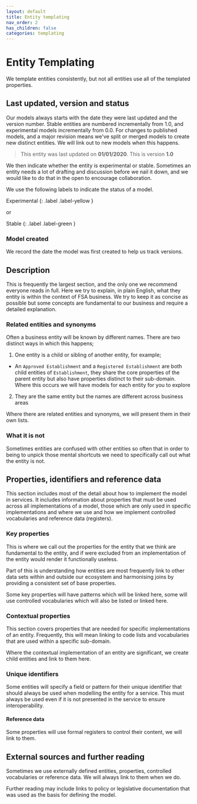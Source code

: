 ```yaml
---
layout: default
title: Entity templating
nav_order: 2
has_children: false
categories: templating
---
```

# Entity Templating
We template entities consistently, but not all entities use all of the templated properties.

## Last updated, version and status
Our models always starts with the date they were last updated and the version number. Stable entities are numbered incrementally from 1.0, and experimental models incrementally from 0.0. For changes to published models, and a major revision means we've split or merged models to create new distinct entities. We will link out to new models when this happens.

> This entity was last updated on **01/01/2020**. This is version **1.0**

We then indicate whether the entity is experimental or stable. Sometimes an entity needs a lot of drafting and discussion before we nail it down, and we would like to do that in the open to encourage collaboration.

We use the following labels to indicate the status of a model.

Experimental
{: .label .label-yellow }

or

Stable
{: .label .label-green }

### Model created
We record the date the model was first created to help us track versions.

## Description
This is frequently the largest section, and the only one we recommend everyone reads in full. Here we try to explain, in plain English, what they entity is within the context of FSA business. We try to keep it as concise as possible but some concepts are fundamental to our business and require a detailed explanation.

### Related entities and synonyms
Often a business entity will be known by different names. There are two distinct ways in which this happens;

1.  One entity is a child or sibling of another entity, for example;
  -  An `Approved Establishment` and a `Registered Establishment` are both child entities of `Establishment`, they share the core properties of the parent entity but also have properties distinct to their sub-domain. Where this occurs we will have models for each entity for you to explore
2.  They are the same entity but the names are different across business areas

Where there are related entities and synonyms, we will present them in their own lists.

### What it is not
Sometimes entities are confused with other entities so often that in order to being to unpick those mental shortcuts we need to specifically call out what the entity is not.

## Properties, identifiers and reference data
This section includes most of the detail about how to implement the model in services. It includes information about properties that must be used across all implementations of a model, those which are only used in specific implementations and where we use and how we implement controlled vocabularies and reference data (registers).

### Key properties
This is where we call out the properties for the entity that we think are fundamental to the entity, and if were excluded from an implementation of the entity would render it functionally useless.

Part of this is understanding how entities are most frequently link to other data sets within and outside our ecosystem and harmonising joins by providing a consistent set of base properties.

Some key properties will have patterns which will be linked here, some will use controlled vocabularies which will also be listed or linked here.

### Contextual properties
This section covers properties that are needed for specific implementations of an entity. Frequently, this will mean linking to code lists and vocabularies that are used within a specific sub-domain.

Where the contextual implementation of an entity are significant, we create child entities and link to them here.

### Unique identifiers
Some entities will specify a field or pattern for their unique identifier that should always be used when modelling the entity for a service. This must always be used even if it is not presented in the service to ensure interoperability.

#### Reference data
Some properties will use formal registers to control their content, we will link to them.

## External sources and further reading
Sometimes we use externally defined entities, properties, controlled vocabularies or reference data. We will always link to them when we do.

Further reading may include links to policy or legislative documentation that was used as the basis for defining the model.
